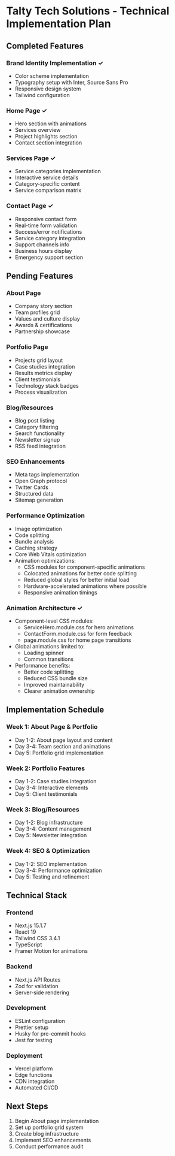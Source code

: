# Talty Tech Solutions - Technical Implementation Plan

## Completed Features

### Brand Identity Implementation ✓
- Color scheme implementation
- Typography setup with Inter, Source Sans Pro
- Responsive design system
- Tailwind configuration

### Home Page ✓
- Hero section with animations
- Services overview
- Project highlights section
- Contact section integration

### Services Page ✓
- Service categories implementation
- Interactive service details
- Category-specific content
- Service comparison matrix

### Contact Page ✓
- Responsive contact form
- Real-time form validation
- Success/error notifications
- Service category integration
- Support channels info
- Business hours display
- Emergency support section

## Pending Features

### About Page
- Company story section
- Team profiles grid
- Values and culture display
- Awards & certifications
- Partnership showcase

### Portfolio Page
- Projects grid layout
- Case studies integration
- Results metrics display
- Client testimonials
- Technology stack badges
- Process visualization

### Blog/Resources
- Blog post listing
- Category filtering
- Search functionality
- Newsletter signup
- RSS feed integration

### SEO Enhancements
- Meta tags implementation
- Open Graph protocol
- Twitter Cards
- Structured data
- Sitemap generation

### Performance Optimization
- Image optimization
- Code splitting
- Bundle analysis
- Caching strategy
- Core Web Vitals optimization
- Animation optimizations:
  - CSS modules for component-specific animations
  - Colocated animations for better code splitting
  - Reduced global styles for better initial load
  - Hardware-accelerated animations where possible
  - Responsive animation timings

### Animation Architecture ✓
- Component-level CSS modules:
  - ServiceHero.module.css for hero animations
  - ContactForm.module.css for form feedback
  - page.module.css for home page transitions
- Global animations limited to:
  - Loading spinner
  - Common transitions
- Performance benefits:
  - Better code splitting
  - Reduced CSS bundle size
  - Improved maintainability
  - Clearer animation ownership

## Implementation Schedule

### Week 1: About Page & Portfolio
- Day 1-2: About page layout and content
- Day 3-4: Team section and animations
- Day 5: Portfolio grid implementation

### Week 2: Portfolio Features
- Day 1-2: Case studies integration
- Day 3-4: Interactive elements
- Day 5: Client testimonials

### Week 3: Blog/Resources
- Day 1-2: Blog infrastructure
- Day 3-4: Content management
- Day 5: Newsletter integration

### Week 4: SEO & Optimization
- Day 1-2: SEO implementation
- Day 3-4: Performance optimization
- Day 5: Testing and refinement

## Technical Stack

### Frontend
- Next.js 15.1.7
- React 19
- Tailwind CSS 3.4.1
- TypeScript
- Framer Motion for animations

### Backend
- Next.js API Routes
- Zod for validation
- Server-side rendering

### Development
- ESLint configuration
- Prettier setup
- Husky for pre-commit hooks
- Jest for testing

### Deployment
- Vercel platform
- Edge functions
- CDN integration
- Automated CI/CD

## Next Steps
1. Begin About page implementation
2. Set up portfolio grid system
3. Create blog infrastructure
4. Implement SEO enhancements
5. Conduct performance audit